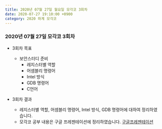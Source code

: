 ```yaml
---
title: 2020년 07월 27일 월요일 모각코 3회차
date: 2020-07-27 19:10:00 +0900
category: 2020 하계 모각코
---
```


### 2020년 07월 27일 모각코 3회차   

* 3회차 목표  
	* 보안스터디 준비    
		* 레지스터별 역할   
		* 어셈블리 명령어   
		* Intel 방식   
		* GDB 명령어   
		* C언어   

* 3회차 결과   
	* 레지스터별 역할, 어셈블리 명령어, Intel 방식, GDB 명령어에 대하여 정리하였습니다.   
	* 모각코 공부 내용은 구글 프레젠테이션에 정리하였습니다. [구글프레젠테이션]()

